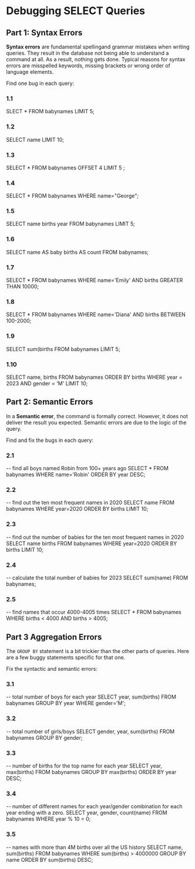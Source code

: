 
# Debugging SELECT Queries

## Part 1: Syntax Errors

**Syntax errors** are fundamental spellingand grammar mistakes when writing queries.
They result in the database not being able to understand a command at all.
As a result, nothing gets done.
Typical reasons for syntax errors are misspelled keywords, missing brackets or wrong order of language elements.

Find one bug in each query:

### 1.1

SLECT * FROM babynames LIMIT 5; 

### 1.2

SELECT name LIMIT 10;

### 1.3

SELECT * FROM babynames OFFSET 4 LIMIT 5 ;

### 1.4

SELECT * FROM babynames WHERE name="George";

### 1.5

SELECT name births year FROM babynames LIMIT 5;

### 1.6

SELECT name AS baby births AS count FROM babynames;

### 1.7

SELECT * FROM babynames 
WHERE name='Emily' AND births GREATER THAN 10000;

### 1.8

SELECT * FROM babynames 
WHERE name='Diana' AND births BETWEEN 100-2000;

### 1.9

SELECT sum(births FROM babynames LIMIT 5;

### 1.10

SELECT name, births 
FROM babynames 
ORDER BY births
WHERE year = 2023 AND gender = 'M' 
LIMIT 10;


## Part 2: Semantic Errors

In a **Semantic error**, the command is formally correct.
However, it does not deliver the result you expected.
Semantic errors are due to the logic of the query.

Find and fix the bugs in each query:

### 2.1

-- find all boys named Robin from 100+ years ago
SELECT * FROM babynames WHERE name='Robin' ORDER BY year DESC;

### 2.2

-- find out the ten most frequent names in 2020
SELECT name FROM babynames 
WHERE year=2020
ORDER BY births
LIMIT 10;

### 2.3

-- find out the number of babies for the ten most frequent names in 2020
SELECT name births FROM babynames
WHERE year=2020
ORDER BY births
LIMIT 10;

### 2.4

-- calculate the total number of babies for 2023
SELECT sum(name) FROM babynames;

### 2.5

-- find names that occur 4000-4005 times
SELECT * FROM babynames WHERE births < 4000 AND births > 4005;


## Part 3 Aggregation Errors

The `GROUP BY` statement is a bit trickier than the other parts of queries.
Here are a few buggy statements specific for that one.

Fix the syntactic and semantic errors:

### 3.1

-- total number of boys for each year
SELECT year, sum(births) FROM babynames GROUP BY year WHERE gender='M';

### 3.2

-- total number of girls/boys
SELECT gender, year, sum(births) FROM babynames GROUP BY gender;

### 3.3

-- number of births for the top name for each year
SELECT year, max(births) FROM babynames GROUP BY max(births) ORDER BY year DESC;

### 3.4

-- number of different names for each year/gender combination for each year ending with a zero.
SELECT year, gender, count(name) FROM babynames WHERE year % 10 = 0;

### 3.5

-- names with more than 4M births over all the US history
SELECT name, sum(births) FROM babynames WHERE sum(births) > 4000000 GROUP BY name ORDER BY sum(births) DESC;
